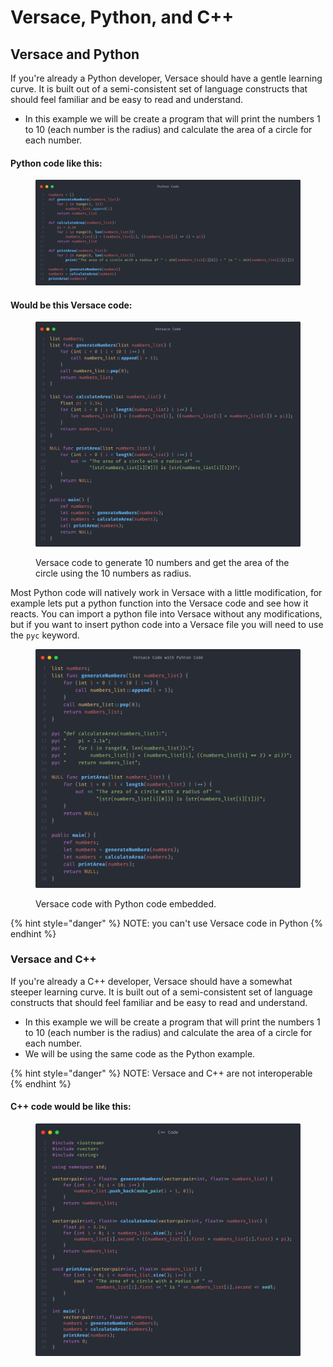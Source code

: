 # Versace, Python, and C++

## Versace and Python

If you're already a Python developer, Versace should have a gentle learning curve. It is built out of a semi-consistent set of language constructs that should feel familiar and be easy to read and understand.

* In this example we will be create a program that will print the numbers 1 to 10 (each number is the radius) and calculate the area of a circle for each number.

#### Python code like this:

<figure><img src="../.gitbook/assets/image (3).png" alt=""><figcaption></figcaption></figure>

#### Would be this Versace code:

<figure><img src="../.gitbook/assets/image (8).png" alt=""><figcaption><p>Versace code to generate 10 numbers and get the area of the circle using the 10 numbers as radius.</p></figcaption></figure>

Most Python code will natively work in Versace with a little modification, for example lets put a python function into the Versace code and see how it reacts. You can import a python file into Versace without any modifications, but if you want to insert python code into a Versace file you will need to use the `pyc` keyword.

<figure><img src="../.gitbook/assets/image.png" alt=""><figcaption><p>Versace code with Python code embedded.</p></figcaption></figure>

{% hint style="danger" %}
NOTE: you can't use Versace code in Python
{% endhint %}

### Versace and C++

If you're already a C++ developer, Versace should have a somewhat steeper learning curve. It is built out of a semi-consistent set of language constructs that should feel familiar and be easy to read and understand.

* In this example we will be create a program that will print the numbers 1 to 10 (each number is the radius) and calculate the area of a circle for each number.
* We will be using the same code as the Python example.

{% hint style="danger" %}
NOTE: Versace and C++ are not interoperable
{% endhint %}

#### C++ code would be like this:

<figure><img src="../.gitbook/assets/image (2).png" alt=""><figcaption></figcaption></figure>
